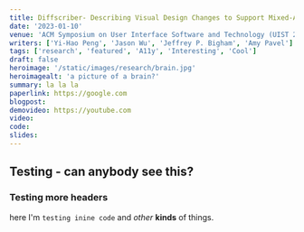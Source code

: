 ```yaml
---
title: Diffscriber- Describing Visual Design Changes to Support Mixed-Ability even longer titles are possible? Presentation Authoring
date: '2023-01-10'
venue: 'ACM Symposium on User Interface Software and Technology (UIST 2022)'
writers: ['Yi-Hao Peng', 'Jason Wu', 'Jeffrey P. Bigham', 'Amy Pavel']
tags: ['research', 'featured', 'A11y', 'Interesting', 'Cool']
draft: false
heroimage: '/static/images/research/brain.jpg'
heroimagealt: 'a picture of a brain?'
summary: la la la
paperlink: https://google.com
blogpost:
demovideo: https://youtube.com
video:
code:
slides:
---
```


## Testing - can anybody see this?

### Testing more headers

here I'm `testing inine code` and _other_ **kinds** of things.
